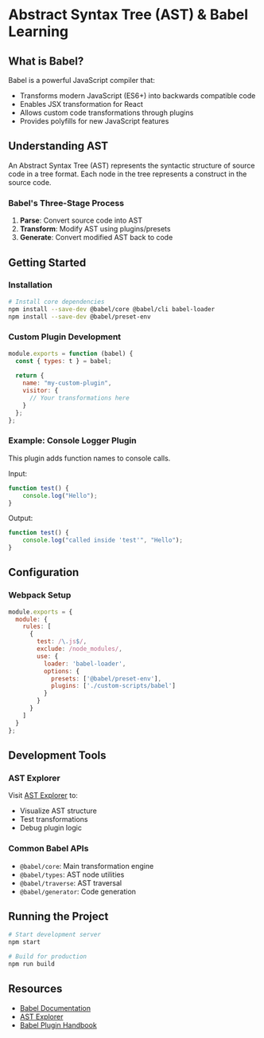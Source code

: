 # Abstract Syntax Tree (AST) & Babel Learning

## What is Babel?
Babel is a powerful JavaScript compiler that:
- Transforms modern JavaScript (ES6+) into backwards compatible code
- Enables JSX transformation for React
- Allows custom code transformations through plugins
- Provides polyfills for new JavaScript features

## Understanding AST
An Abstract Syntax Tree (AST) represents the syntactic structure of source code in a tree format. Each node in the tree represents a construct in the source code.

### Babel's Three-Stage Process
1. **Parse**: Convert source code into AST
2. **Transform**: Modify AST using plugins/presets
3. **Generate**: Convert modified AST back to code

## Getting Started

### Installation
```bash
# Install core dependencies
npm install --save-dev @babel/core @babel/cli babel-loader
npm install --save-dev @babel/preset-env
```

### Custom Plugin Development
```javascript
module.exports = function (babel) {
  const { types: t } = babel;
  
  return {
    name: "my-custom-plugin",
    visitor: {
      // Your transformations here
    }
  };
};
```

### Example: Console Logger Plugin
This plugin adds function names to console calls.

Input:
```javascript
function test() {
    console.log("Hello");
}
```

Output:
```javascript
function test() {
    console.log("called inside 'test'", "Hello");
}
```

## Configuration

### Webpack Setup
```javascript
module.exports = {
  module: {
    rules: [
      {
        test: /\.js$/,
        exclude: /node_modules/,
        use: {
          loader: 'babel-loader',
          options: {
            presets: ['@babel/preset-env'],
            plugins: ['./custom-scripts/babel']
          }
        }
      }
    ]
  }
};
```

## Development Tools

### AST Explorer
Visit [AST Explorer](https://astexplorer.net/) to:
- Visualize AST structure
- Test transformations
- Debug plugin logic

### Common Babel APIs
- `@babel/core`: Main transformation engine
- `@babel/types`: AST node utilities
- `@babel/traverse`: AST traversal
- `@babel/generator`: Code generation

## Running the Project

```bash
# Start development server
npm start

# Build for production
npm run build
```

## Resources
- [Babel Documentation](https://babeljs.io/docs/en/)
- [AST Explorer](https://astexplorer.net/)
- [Babel Plugin Handbook](https://github.com/jamiebuilds/babel-handbook/blob/master/translations/en/plugin-handbook.md)
